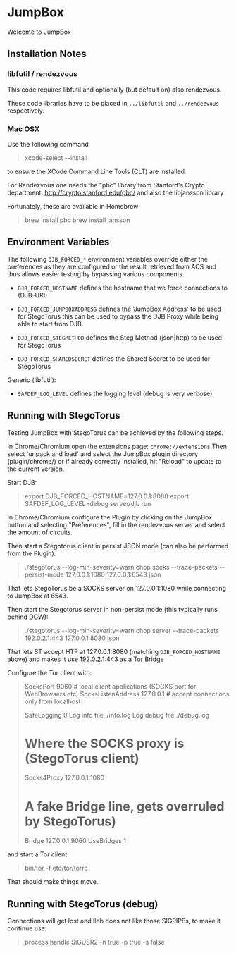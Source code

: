 JumpBox
=======

Welcome to JumpBox

Installation Notes
------------------

### libfutil / rendezvous

This code requires libfutil and optionally (but default on) also rendezvous.

These code libraries have to be placed in `../libfutil` and `../rendezvous` respectively.

### Mac OSX

Use the following command
<blockquote>
 xcode-select --install
</blockquote>
to ensure the XCode Command Line Tools (CLT) are installed.

For Rendezvous one needs the "pbc" library from Stanford's Crypto department:
 http://crypto.stanford.edu/pbc/
and also the libjansson library

Fortunately, these are available in Homebrew:
<blockquote>
 brew install pbc
 brew install jansson
</blockquote>

Environment Variables
---------------------

The following `DJB_FORCED_*` environment variables override either the preferences
as they are configured or the result retrieved from ACS and thus allows easier
testing by bypassing various components.

* `DJB_FORCED_HOSTNAME`
	defines the hostname that we force connections to (DJB-URI)

* `DJB_FORCED_JUMPBOXADDRESS`
	defines the 'JumpBox Address' to be used for StegoTorus
	this can be used to bypass the DJB Proxy while being able to start from DJB.

* `DJB_FORCED_STEGMETHOD`
	defines the Steg Method (json|http) to be used for StegoTorus

* `DJB_FORCED_SHAREDSECRET`
	defines the Shared Secret to be used for StegoTorus

Generic (libfutil):

* `SAFDEF_LOG_LEVEL`
	defines the logging level (debug is very verbose).

Running with StegoTorus
-----------------------

Testing JumpBox with StegoTorus can be achieved by the following steps.

In Chrome/Chromium open the extensions page:
 `chrome://extensions`
Then select 'unpack and load' and select the JumpBox plugin directory (plugin/chrome/)
or if already correctly installed, hit "Reload" to update to the current version.

Start DJB:
<blockquote>
export DJB_FORCED_HOSTNAME=127.0.0.1:8080
export SAFDEF_LOG_LEVEL=debug
server/djb run
</blockquote>

In Chrome/Chromium configure the Plugin by clicking on the JumpBox button and selecting
"Preferences", fill in the rendezvous server and select the amount of circuits.

Then start a Stegotorus client in persist JSON mode (can also be performed from the Plugin).
<blockquote>
./stegotorus --log-min-severity=warn chop socks --trace-packets --persist-mode 127.0.0.1:1080 127.0.0.1:6543 json
</blockquote>

That lets StegoTorus be a SOCKS server on 127.0.0.1:1080 while connecting to JumpBox at 6543.

Then start the Stegotorus server in non-persist mode (this typically runs behind DGW):
<blockquote>
./stegotorus --log-min-severity=warn chop server --trace-packets 192.0.2.1:443 127.0.0.1:8080 json
</blockquote>

That lets ST accept HTP at 127.0.0.1:8080 (matching `DJB_FORCED_HOSTNAME` above) and makes
it use 192.0.2.1:443 as a Tor Bridge

Configure the Tor client with:
<blockquote>
SocksPort 9060 # local client applications (SOCKS port for WebBrowsers etc)
SocksListenAddress 127.0.0.1 # accept connections only from localhost

SafeLogging 0
Log info file ./info.log
Log debug file ./debug.log

# Where the SOCKS proxy is (StegoTorus client)
Socks4Proxy 127.0.0.1:1080

# A fake Bridge line, gets overruled by StegoTorus)
Bridge 127.0.0.1:9060
UseBridges 1
</blockquote>

and start a Tor client:
<blockquote>
bin/tor -f etc/tor/torrc
</blockquote>

That should make things move.

Running with StegoTorus (debug)
-------------------------------

Connections will get lost and lldb does not like those SIGPIPEs, to make it continue use:
<blockquote>
process handle SIGUSR2 -n true -p true -s false
</blockquote>

